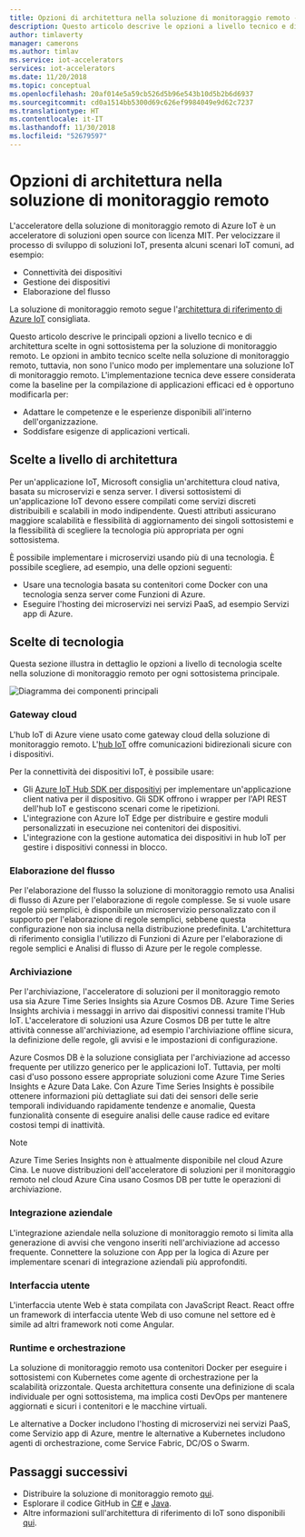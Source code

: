 ```yaml
---
title: Opzioni di architettura nella soluzione di monitoraggio remoto - Azure | Microsoft Docs
description: Questo articolo descrive le opzioni a livello tecnico e di architettura scelte nella soluzione di monitoraggio remoto
author: timlaverty
manager: camerons
ms.author: timlav
ms.service: iot-accelerators
services: iot-accelerators
ms.date: 11/20/2018
ms.topic: conceptual
ms.openlocfilehash: 20af014e5a59cb526d5b96e543b10d5b2b6d6937
ms.sourcegitcommit: cd0a1514bb5300d69c626ef9984049e9d62c7237
ms.translationtype: HT
ms.contentlocale: it-IT
ms.lasthandoff: 11/30/2018
ms.locfileid: "52679597"
---
```

# <a name="remote-monitoring-architectural-choices"></a>Opzioni di architettura nella soluzione di monitoraggio remoto

L'acceleratore della soluzione di monitoraggio remoto di Azure IoT è un acceleratore di soluzioni open source con licenza MIT. Per velocizzare il processo di sviluppo di soluzioni IoT, presenta alcuni scenari IoT comuni, ad esempio:

- Connettività dei dispositivi
- Gestione dei dispositivi
- Elaborazione del flusso

La soluzione di monitoraggio remoto segue l'[architettura di riferimento di Azure IoT](https://aka.ms/iotrefarchitecture) consigliata.

Questo articolo descrive le principali opzioni a livello tecnico e di architettura scelte in ogni sottosistema per la soluzione di monitoraggio remoto. Le opzioni in ambito tecnico scelte nella soluzione di monitoraggio remoto, tuttavia, non sono l'unico modo per implementare una soluzione IoT di monitoraggio remoto. L'implementazione tecnica deve essere considerata come la baseline per la compilazione di applicazioni efficaci ed è opportuno modificarla per:

- Adattare le competenze e le esperienze disponibili all'interno dell'organizzazione.
- Soddisfare esigenze di applicazioni verticali.

## <a name="architectural-choices"></a>Scelte a livello di architettura

Per un'applicazione IoT, Microsoft consiglia un'architettura cloud nativa, basata su microservizi e senza server. I diversi sottosistemi di un'applicazione IoT devono essere compilati come servizi discreti distribuibili e scalabili in modo indipendente. Questi attributi assicurano maggiore scalabilità e flessibilità di aggiornamento dei singoli sottosistemi e la flessibilità di scegliere la tecnologia più appropriata per ogni sottosistema.

È possibile implementare i microservizi usando più di una tecnologia. È possibile scegliere, ad esempio, una delle opzioni seguenti:

- Usare una tecnologia basata su contenitori come Docker con una tecnologia senza server come Funzioni di Azure.
- Eseguire l'hosting dei microservizi nei servizi PaaS, ad esempio Servizi app di Azure.

## <a name="technology-choices"></a>Scelte di tecnologia

Questa sezione illustra in dettaglio le opzioni a livello di tecnologia scelte nella soluzione di monitoraggio remoto per ogni sottosistema principale.

![Diagramma dei componenti principali](./media/iot-accelerators-remote-monitoring-architectural-choices/subsystem.png)

### <a name="cloud-gateway"></a>Gateway cloud

L'hub IoT di Azure viene usato come gateway cloud della soluzione di monitoraggio remoto. L'[hub IoT](https://azure.microsoft.com/services/iot-hub/) offre comunicazioni bidirezionali sicure con i dispositivi.

Per la connettività dei dispositivi IoT, è possibile usare:

- Gli [Azure IoT Hub SDK per dispositivi](../iot-hub/iot-hub-devguide-sdks.md#azure-iot-device-sdks) per implementare un'applicazione client nativa per il dispositivo. Gli SDK offrono i wrapper per l'API REST dell'hub IoT e gestiscono scenari come le ripetizioni.
- L'integrazione con Azure IoT Edge per distribuire e gestire moduli personalizzati in esecuzione nei contenitori dei dispositivi.
- L'integrazione con la gestione automatica dei dispositivi in hub IoT per gestire i dispositivi connessi in blocco.

### <a name="stream-processing"></a>Elaborazione del flusso

Per l'elaborazione del flusso la soluzione di monitoraggio remoto usa Analisi di flusso di Azure per l'elaborazione di regole complesse. Se si vuole usare regole più semplici, è disponibile un microservizio personalizzato con il supporto per l'elaborazione di regole semplici, sebbene questa configurazione non sia inclusa nella distribuzione predefinita. L'architettura di riferimento consiglia l'utilizzo di Funzioni di Azure per l'elaborazione di regole semplici e Analisi di flusso di Azure per le regole complesse.

### <a name="storage"></a>Archiviazione

Per l'archiviazione, l'acceleratore di soluzioni per il monitoraggio remoto usa sia Azure Time Series Insights sia Azure Cosmos DB. Azure Time Series Insights archivia i messaggi in arrivo dai dispositivi connessi tramite l'Hub IoT. L'acceleratore di soluzioni usa Azure Cosmos DB per tutte le altre attività connesse all'archiviazione, ad esempio l'archiviazione offline sicura, la definizione delle regole, gli avvisi e le impostazioni di configurazione.

Azure Cosmos DB è la soluzione consigliata per l'archiviazione ad accesso frequente per utilizzo generico per le applicazioni IoT. Tuttavia, per molti casi d'uso possono essere appropriate soluzioni come Azure Time Series Insights e Azure Data Lake. Con Azure Time Series Insights è possibile ottenere informazioni più dettagliate sui dati dei sensori delle serie temporali individuando rapidamente tendenze e anomalie, Questa funzionalità consente di eseguire analisi delle cause radice ed evitare costosi tempi di inattività.

> [!NOTE]
> Azure Time Series Insights non è attualmente disponibile nel cloud Azure Cina. Le nuove distribuzioni dell'acceleratore di soluzioni per il monitoraggio remoto nel cloud Azure Cina usano Cosmos DB per tutte le operazioni di archiviazione.

### <a name="business-integration"></a>Integrazione aziendale

L'integrazione aziendale nella soluzione di monitoraggio remoto si limita alla generazione di avvisi che vengono inseriti nell'archiviazione ad accesso frequente. Connettere la soluzione con App per la logica di Azure per implementare scenari di integrazione aziendali più approfonditi.

### <a name="user-interface"></a>Interfaccia utente

L'interfaccia utente Web è stata compilata con JavaScript React. React offre un framework di interfaccia utente Web di uso comune nel settore ed è simile ad altri framework noti come Angular.

### <a name="runtime-and-orchestration"></a>Runtime e orchestrazione

La soluzione di monitoraggio remoto usa contenitori Docker per eseguire i sottosistemi con Kubernetes come agente di orchestrazione per la scalabilità orizzontale. Questa architettura consente una definizione di scala individuale per ogni sottosistema, ma implica costi DevOps per mantenere aggiornati e sicuri i contenitori e le macchine virtuali.

Le alternative a Docker includono l'hosting di microservizi nei servizi PaaS, come Servizio app di Azure, mentre le alternative a Kubernetes includono agenti di orchestrazione, come Service Fabric, DC/OS o Swarm.

## <a name="next-steps"></a>Passaggi successivi

* Distribuire la soluzione di monitoraggio remoto [qui](https://www.azureiotsolutions.com/).
* Esplorare il codice GitHub in [C#](https://github.com/Azure/azure-iot-pcs-remote-monitoring-dotnet/) e [Java](https://github.com/Azure/azure-iot-pcs-remote-monitoring-java/).  
* Altre informazioni sull'architettura di riferimento di IoT sono disponibili [qui](https://aka.ms/iotrefarchitecture).
